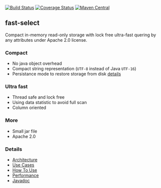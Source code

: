 [![Build Status](https://travis-ci.org/terma/fast-select.svg?branch=start)](https://travis-ci.org/terma/fast-select)
[![Coverage Status](https://coveralls.io/repos/github/terma/fast-select/badge.svg?branch=master)](https://coveralls.io/github/terma/fast-select?branch=master) [![Maven Central](https://maven-badges.herokuapp.com/maven-central/com.github.terma/fast-select/badge.svg)](https://maven-badges.herokuapp.com/maven-central/com.github.terma/fast-select/)

## fast-select

Compact in-memory read-only storage with lock free ultra-fast quering by any attributes under Apache 2.0 license.

### Compact

* No java object overhead
* Compact string representation (```UTF-8``` instead of Java ```UTF-16```)
* Persistance mode to restore storage from disk [details](USECASES.md)

### Ultra fast

* Thread safe and lock free
* Using data statistic to avoid full scan
* Column oriented

### More

* Small jar file
* Apache 2.0

### Details

* [Architecture](docs/ARHI.md)
* [Use Cases](docs/USECASES.md)
* [How To Use](docs/HOWTOUSE.md)
* [Performance](docs/PERF.md)
* [Javadoc](http://terma.github.io/fast-select/)

